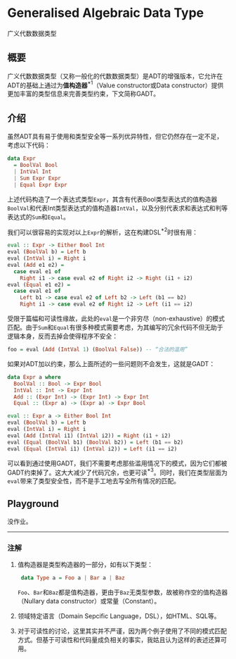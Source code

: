 # Generalised Algebraic Data Type

广义代数数据类型

## 概要

广义代数数据类型（又称一般化的代数数据类型）是ADT的增强版本，它允许在ADT的基础上通过为**值构造器**$^{*1}$（Value constructor或Data constructor）提供更加丰富的类型信息来完善类型约束，下文简称GADT。

## 介绍

虽然ADT具有易于使用和类型安全等一系列优异特性，但它仍然存在一定不足，考虑以下代码：

```Haskell
data Expr
  = BoolVal Bool
  | IntVal Int
  | Sum Expr Expr
  | Equal Expr Expr
```

上述代码构造了一个表达式类型`Expr`，其含有代表Bool类型表达式的值构造器`BoolVal`和代表Int类型表达式的值构造器`IntVal`，以及分别代表求和表达式和判等表达式的`Sum`和`Equal`。

我们可以很容易的实现对以上`Expr`的解析，这在构建DSL$^{*2}$时很有用：

```Haskell
eval :: Expr -> Either Bool Int
eval (BoolVal b) = Left b
eval (IntVal i) = Right i
eval (Add e1 e2) =
  case eval e1 of
    Right i1 -> case eval e2 of Right i2 -> Right (i1 + i2)
eval (Equal e1 e2) =
  case eval e1 of
    Left b1 -> case eval e2 of Left b2 -> Left (b1 == b2)
    Right i1 -> case eval e2 of Right i2 -> Left (i1 == i2)
```

受限于篇幅和可读性缘故，此处的`eval`是一个非穷尽（non-exhaustive）的模式匹配。由于`Sum`和`Equal`有很多种模式需要考虑，为其编写的冗余代码不但无助于逻辑本身，反而去掉会使得程序不安全：

```Haskell
foo = eval (Add (IntVal 1) (BoolVal False)) -- “合法的滥用”
```

如果对ADT加以约束，那么上面所述的一些问题则不会发生，这就是GADT：

```Haskell
data Expr a where
  BoolVal :: Bool -> Expr Bool
  IntVal :: Int -> Expr Int
  Add :: (Expr Int) -> (Expr Int) -> Expr Int
  Equal :: (Expr a) -> (Expr a) -> Expr Bool

eval :: Expr a -> Either Bool Int
eval (BoolVal b) = Left b
eval (IntVal i) = Right i
eval (Add (IntVal i1) (IntVal i2)) = Right (i1 + i2)
eval (Equal (BoolVal b1) (BoolVal b2)) = Left (b1 == b2)
eval (Equal (IntVal i1) (IntVal i2)) = Left (i1 == i2)
```

可以看到通过使用GADT，我们不需要考虑那些滥用情况下的模式，因为它们都被GADT约束掉了。这大大减少了代码冗余，也更可读$^{*3}$。同时，我们在类型层面为`eval`带来了类型安全性，而不是手工地去写全所有情况的匹配。

## Playground

没作业。

---

### 注解

1. 值构造器是类型构造器的一部分，如有以下类型：

   ```Haskell
    data Type a = Foo a | Bar a | Baz
   ```

   `Foo`、`Bar`和`Baz`都是值构造器，更由于`Baz`无类型参数，故被称作空的值构造器（Nullary data constructor）或常量（Constant）。

2. 领域特定语言（Domain Sepcific Language，DSL），如HTML、SQL等。
3. 对于可读性的讨论，这里其实并不严谨，因为两个例子使用了不同的模式匹配方式。但基于可读性和代码量成负相关的事实，我姑且认为这样的表述还算可用。
